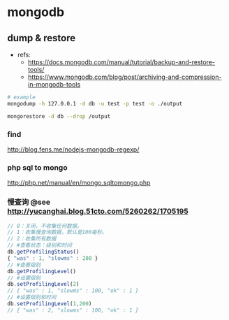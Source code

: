 # mongodb

## dump & restore
- refs:
  - https://docs.mongodb.com/manual/tutorial/backup-and-restore-tools/
  - https://www.mongodb.com/blog/post/archiving-and-compression-in-mongodb-tools

```sh
# example
mongodump -h 127.0.0.1 -d db -u test -p test -o ./output

mongorestore -d db --drop /output
```

### find
http://blog.fens.me/nodejs-mongodb-regexp/

### php sql to mongo
http://php.net/manual/en/mongo.sqltomongo.php

### 慢查询 @see http://yucanghai.blog.51cto.com/5260262/1705195
```js
// 0：关闭，不收集任何数据。
// 1：收集慢查询数据，默认是100毫秒。
// 2：收集所有数据
// #查看状态：级别和时间
db.getProfilingStatus()
{ "was" : 1, "slowms" : 200 }
// #查看级别
db.getProfilingLevel()
// #设置级别
db.setProfilingLevel(2)
// { "was" : 1, "slowms" : 100, "ok" : 1 }
// #设置级别和时间
db.setProfilingLevel(1,200)
// { "was" : 2, "slowms" : 100, "ok" : 1 }
```
